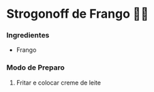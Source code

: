 # Strogonoff de Frango :chicken::cow:



### Ingredientes

- Frango

### Modo de Preparo

1. Fritar e colocar creme de leite

